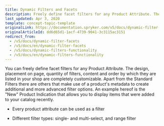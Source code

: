 ```yaml
---
title: Dynamic Filters and Facets
description: Freely define facet filters for any Product Attribute. The design, placement on page, quantity of filters, content and order are completely customizable.
last_updated: Apr 3, 2020
template: concept-topic-template
originalLink: https://documentation.spryker.com/v5/docs/dynamic-filter-facets
originalArticleId: dd6d65d1-1acf-4739-9041-3c3115ac3151
redirect_from:
  - /v5/docs/dynamic-filter-facets
  - /v5/docs/en/dynamic-filter-facets
  - /v5/docs/dynamic-filters-functionality
  - /v5/docs/en/dynamic-filters-functionality
---
```


You can freely define facet filters for any Product Attribute. The design, placement on page, quantity of filters, content and order by which they are listed in your shop are completely customizable. Apart from the Standard Filters there are others that make use of a product's metadata to create additional and more advanced filter options. An example hereof is the "New" Product Indication that allows you to display items that were added to your catalog recently.

- Every product attribute can be used as a filter

- Different filter types: single- and multi-select, and range filter
